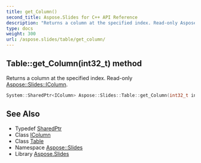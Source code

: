 ```yaml
---
title: get_Column()
second_title: Aspose.Slides for C++ API Reference
description: "Returns a column at the specified index. Read-only Aspose::Slides::IColumn."
type: docs
weight: 300
url: /aspose.slides/table/get_column/
---
```

## Table::get_Column(int32_t) method


Returns a column at the specified index. Read-only [Aspose::Slides::IColumn](../../icolumn/).

```cpp
System::SharedPtr<IColumn> Aspose::Slides::Table::get_Column(int32_t index) override
```

## See Also

* Typedef [SharedPtr](../../../system/sharedptr/)
* Class [IColumn](../../icolumn/)
* Class [Table](../)
* Namespace [Aspose::Slides](../../)
* Library [Aspose.Slides](../../../)